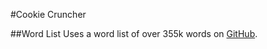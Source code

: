 #Cookie Cruncher

##Word List
Uses a word list of over 355k words on [GitHub](https://github.com/dwyl/english-words).